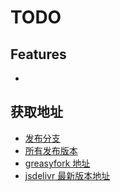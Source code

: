 # TODO

## Features

- 

## 获取地址

- [发布分支](https://github.com/ilyydy/tampermonkey-script/tree/TODO)
- [所有发布版本](https://github.com/ilyydy/tampermonkey-script/releases?q=TODO@&expanded=true)
- [greasyfork 地址]()
- [jsdelivr 最新版本地址](https://cdn.jsdelivr.net/gh/ilyydy/tampermonkey-script@TODO/TODO.user.js)
